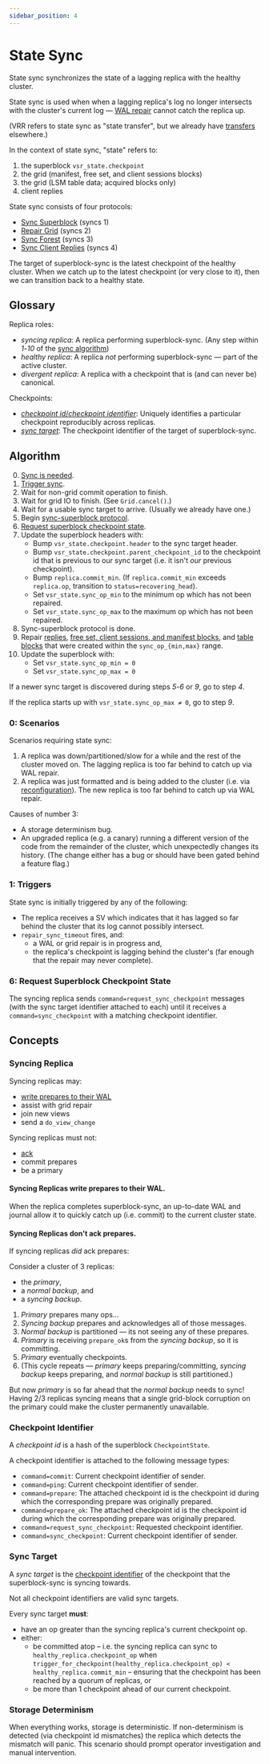 ```yaml
---
sidebar_position: 4
---
```


# State Sync

State sync synchronizes the state of a lagging replica with the healthy cluster.

State sync is used when when a lagging replica's log no longer intersects with the cluster's current
log — [WAL repair](./vsr.md#protocol-repair-wal) cannot catch the replica up.

(VRR refers to state sync as "state transfer", but we already have
[transfers](../../api-reference/transfers.md) elsewhere.)

In the context of state sync, "state" refers to:

1. the superblock `vsr_state.checkpoint`
2. the grid (manifest, free set, and client sessions blocks)
3. the grid (LSM table data; acquired blocks only)
4. client replies

State sync consists of four protocols:

- [Sync Superblock](./vsr.md#protocol-sync-superblock) (syncs 1)
- [Repair Grid](./vsr.md#protocol-repair-grid) (syncs 2)
- [Sync Forest](./vsr.md#protocol-sync-forest) (syncs 3)
- [Sync Client Replies](./vsr.md#protocol-sync-client-replies) (syncs 4)

The target of superblock-sync is the latest checkpoint of the healthy cluster. When we catch up to
the latest checkpoint (or very close to it), then we can transition back to a healthy state.

## Glossary

Replica roles:

- _syncing replica_: A replica performing superblock-sync. (Any step within _1_-_10_ of the
  [sync algorithm](#algorithm))
- _healthy replica_: A replica _not_ performing superblock-sync — part of the active cluster.
- _divergent replica_: A replica with a checkpoint that is (and can never be) canonical.

Checkpoints:

- [_checkpoint id_/_checkpoint identifier_](#checkpoint-identifier): Uniquely identifies a
  particular checkpoint reproducibly across replicas.
- [_sync target_](#sync-target): The checkpoint identifier of the target of superblock-sync.

## Algorithm

0. [Sync is needed](#0-scenarios).
1. [Trigger sync](#1-triggers).
2. Wait for non-grid commit operation to finish.
3. Wait for grid IO to finish. (See `Grid.cancel()`.)
4. Wait for a usable sync target to arrive. (Usually we already have one.)
5. Begin [sync-superblock protocol](./vsr.md#protocol-sync-superblock).
6. [Request superblock checkpoint state](#6-request-superblock-checkpoint-state).
7. Update the superblock headers with:
   - Bump `vsr_state.checkpoint.header` to the sync target header.
   - Bump `vsr_state.checkpoint.parent_checkpoint_id` to the checkpoint id that is previous to our
     sync target (i.e. it isn't _our_ previous checkpoint).
   - Bump `replica.commit_min`. (If `replica.commit_min` exceeds `replica.op`, transition to
     `status=recovering_head`).
   - Set `vsr_state.sync_op_min` to the minimum op which has not been repaired.
   - Set `vsr_state.sync_op_max` to the maximum op which has not been repaired.
8. Sync-superblock protocol is done.
9. Repair [replies](./vsr.md#protocol-sync-client-replies),
   [free set, client sessions, and manifest blocks](./vsr.md#protocol-repair-grid), and
   [table blocks](./vsr.md#protocol-sync-forest) that were created within the `sync_op_{min,max}`
   range.
10. Update the superblock with:
    - Set `vsr_state.sync_op_min = 0`
    - Set `vsr_state.sync_op_max = 0`

If a newer sync target is discovered during steps _5_-_6_ or _9_, go to step _4_.

If the replica starts up with `vsr_state.sync_op_max ≠ 0`, go to step _9_.

### 0: Scenarios

Scenarios requiring state sync:

1. A replica was down/partitioned/slow for a while and the rest of the cluster moved on. The lagging
   replica is too far behind to catch up via WAL repair.
2. A replica was just formatted and is being added to the cluster (i.e. via
   [reconfiguration](./vsr.md#protocol-reconfiguration)). The new replica is too far behind to catch
   up via WAL repair.

Causes of number 3:

- A storage determinism bug.
- An upgraded replica (e.g. a canary) running a different version of the code from the remainder of
  the cluster, which unexpectedly changes its history. (The change either has a bug or should have
  been gated behind a feature flag.)

### 1: Triggers

State sync is initially triggered by any of the following:

- The replica receives a SV which indicates that it has lagged so far behind the cluster that its
  log cannot possibly intersect.
- `repair_sync_timeout` fires, and:
  - a WAL or grid repair is in progress and,
  - the replica's checkpoint is lagging behind the cluster's (far enough that the repair may never
    complete).

### 6: Request Superblock Checkpoint State

The syncing replica sends `command=request_sync_checkpoint` messages (with the sync target
identifier attached to each) until it receives a `command=sync_checkpoint` with a matching
checkpoint identifier.

## Concepts

### Syncing Replica

Syncing replicas may:

- [write prepares to their WAL](#syncing-replicas-write-prepares-to-their-wal)
- assist with grid repair
- join new views
- send a `do_view_change`

Syncing replicas must not:

- [ack](#syncing-replicas-dont-ack-prepares)
- commit prepares
- be a primary

#### Syncing Replicas write prepares to their WAL.

When the replica completes superblock-sync, an up-to-date WAL and journal allow it to quickly catch
up (i.e. commit) to the current cluster state.

#### Syncing Replicas don't ack prepares.

If syncing replicas _did_ ack prepares:

Consider a cluster of 3 replicas:

- the _primary_,
- a _normal backup_, and
- a _syncing backup_.

1. _Primary_ prepares many ops...
2. _Syncing backup_ prepares and acknowledges all of those messages.
3. _Normal backup_ is partitioned — its not seeing any of these prepares.
4. _Primary_ is receiving `prepare_ok`s from the _syncing backup_, so it is committing.
5. _Primary_ eventually checkpoints.
6. (This cycle repeats — _primary_ keeps preparing/committing, _syncing backup_ keeps preparing, and
   _normal backup_ is still partitioned.)

But now _primary_ is so far ahead that the _normal backup_ needs to sync! Having 2/3 replicas
syncing means that a single grid-block corruption on the primary could make the cluster permanently
unavailable.

### Checkpoint Identifier

A _checkpoint id_ is a hash of the superblock `CheckpointState`.

A checkpoint identifier is attached to the following message types:

- `command=commit`: Current checkpoint identifier of sender.
- `command=ping`: Current checkpoint identifier of sender.
- `command=prepare`: The attached checkpoint id is the checkpoint id during which the corresponding
  prepare was originally prepared.
- `command=prepare_ok`: The attached checkpoint id is the checkpoint id during which the
  corresponding prepare was originally prepared.
- `command=request_sync_checkpoint`: Requested checkpoint identifier.
- `command=sync_checkpoint`: Current checkpoint identifier of sender.

### Sync Target

A _sync target_ is the [checkpoint identifier](#checkpoint-identifier) of the checkpoint that the
superblock-sync is syncing towards.

Not all checkpoint identifiers are valid sync targets.

Every sync target **must**:

- have an op greater than the syncing replica's current checkpoint op.
- either:
  - be committed atop – i.e. the syncing replica can sync to `healthy_replica.checkpoint_op` when
    `trigger_for_checkpoint(healthy_replica.checkpoint_op) < healthy_replica.commit_min` – ensuring
    that the checkpoint has been reached by a quorum of replicas, or
  - be more than 1 checkpoint ahead of our current checkpoint.

### Storage Determinism

When everything works, storage is deterministic. If non-determinism is detected (via checkpoint id
mismatches) the replica which detects the mismatch will panic. This scenario should prompt operator
investigation and manual intervention.
